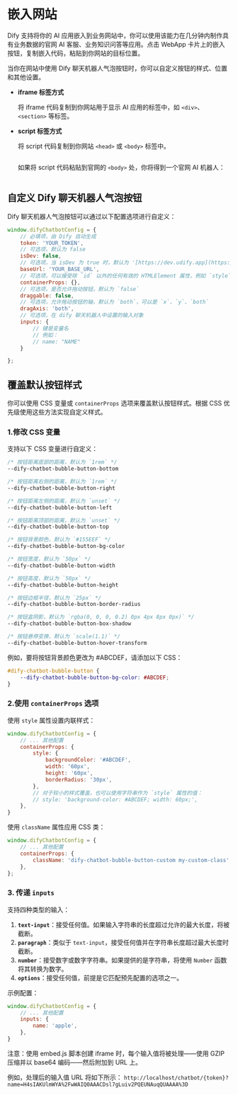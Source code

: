 # 嵌入网站

Dify 支持将你的 AI 应用嵌入到业务网站中，你可以使用该能力在几分钟内制作具有业务数据的官网 AI 客服、业务知识问答等应用。点击 WebApp 卡片上的嵌入按钮，复制嵌入代码，粘贴到你网站的目标位置。

当你在网站中使用 Dify 聊天机器人气泡按钮时，你可以自定义按钮的样式、位置和其他设置。

*   **iframe 标签方式**

    将 iframe 代码复制到你网站用于显示 AI 应用的标签中，如 `<div>`、`<section>` 等标签。
*   **script 标签方式**

    将 script 代码复制到你网站 `<head>` 或 `<body>` 标签中。

    <figure><img src="https://assets-docs.dify.ai//img/zh_CN/application-publishing/1727828fefce51c99339f1e2d977ce88.webp" alt=""><figcaption></figcaption></figure>

    如果将 script 代码粘贴到官网的 `<body>` 处，你将得到一个官网 AI 机器人：

    <figure><img src="https://assets-docs.dify.ai//img/zh_CN/application-publishing/3323f6d44761d383ef60ff7a1d14e4ac.webp" alt=""><figcaption></figcaption></figure>

## 自定义 Dify 聊天机器人气泡按钮

Dify 聊天机器人气泡按钮可以通过以下配置选项进行自定义：

```javascript
window.difyChatbotConfig = {
    // 必填项，由 Dify 自动生成
    token: 'YOUR_TOKEN',
    // 可选项，默认为 false
    isDev: false,
    // 可选项，当 isDev 为 true 时，默认为 '[https://dev.udify.app](https://dev.udify.app)'，否则默认为 '[https://udify.app](https://udify.app)'
    baseUrl: 'YOUR_BASE_URL',
    // 可选项，可以接受除 `id` 以外的任何有效的 HTMLElement 属性，例如 `style`、`className` 等
    containerProps: {},
    // 可选项，是否允许拖动按钮，默认为 `false`
    draggable: false,
    // 可选项，允许拖动按钮的轴，默认为 `both`，可以是 `x`、`y`、`both`
    dragAxis: 'both',
    // 可选项，在 dify 聊天机器人中设置的输入对象
    inputs: {
        // 键是变量名
        // 例如：
        // name: "NAME"
    }

};
```

## 覆盖默认按钮样式

你可以使用 CSS 变量或 `containerProps` 选项来覆盖默认按钮样式。根据 CSS 优先级使用这些方法实现自定义样式。

### 1.修改 CSS 变量

支持以下 CSS 变量进行自定义：

```css
/* 按钮距离底部的距离，默认为 `1rem` */
--dify-chatbot-bubble-button-bottom

/* 按钮距离右侧的距离，默认为 `1rem` */
--dify-chatbot-bubble-button-right

/* 按钮距离左侧的距离，默认为 `unset` */
--dify-chatbot-bubble-button-left

/* 按钮距离顶部的距离，默认为 `unset` */
--dify-chatbot-bubble-button-top

/* 按钮背景颜色，默认为 `#155EEF` */
--dify-chatbot-bubble-button-bg-color

/* 按钮宽度，默认为 `50px` */
--dify-chatbot-bubble-button-width

/* 按钮高度，默认为 `50px` */
--dify-chatbot-bubble-button-height

/* 按钮边框半径，默认为 `25px` */
--dify-chatbot-bubble-button-border-radius

/* 按钮盒阴影，默认为 `rgba(0, 0, 0, 0.2) 0px 4px 8px 0px)` */
--dify-chatbot-bubble-button-box-shadow

/* 按钮悬停变换，默认为 `scale(1.1)` */
--dify-chatbot-bubble-button-hover-transform
```

例如，要将按钮背景颜色更改为 #ABCDEF，请添加以下 CSS：

```css
#dify-chatbot-bubble-button {
    --dify-chatbot-bubble-button-bg-color: #ABCDEF;
}
```

### 2.使用 `containerProps` 选项

使用 `style` 属性设置内联样式：

```javascript
window.difyChatbotConfig = {
    // ... 其他配置
    containerProps: {
        style: {
            backgroundColor: '#ABCDEF',
            width: '60px',
            height: '60px',
            borderRadius: '30px',
        },
        // 对于较小的样式覆盖，也可以使用字符串作为 `style` 属性的值：
        // style: 'background-color: #ABCDEF; width: 60px;',
    },
}
```

使用 `className` 属性应用 CSS 类：

```javascript
window.difyChatbotConfig = {
    // ... 其他配置
    containerProps: {
        className: 'dify-chatbot-bubble-button-custom my-custom-class',
    },
};
```

### 3. 传递 `inputs`

支持四种类型的输入：

1. **`text-input`**：接受任何值。如果输入字符串的长度超过允许的最大长度，将被截断。
2. **`paragraph`**：类似于 `text-input`，接受任何值并在字符串长度超过最大长度时截断。
3. **`number`**：接受数字或数字字符串。如果提供的是字符串，将使用 `Number` 函数将其转换为数字。
4. **`options`**：接受任何值，前提是它匹配预先配置的选项之一。

示例配置：

```javascript
window.difyChatbotConfig = {
    // ... 其他配置
    inputs: {
        name: 'apple',
    },
}
```

注意：使用 embed.js 脚本创建 iframe 时，每个输入值将被处理——使用 GZIP 压缩并以 base64 编码——然后附加到 URL 上。

例如，处理后的输入值 URL 将如下所示： `http://localhost/chatbot/{token}?name=H4sIAKUlmWYA%2FwWAIQ0AAACDsl7gLuiv2PQEUNAuqQUAAAA%3D`
